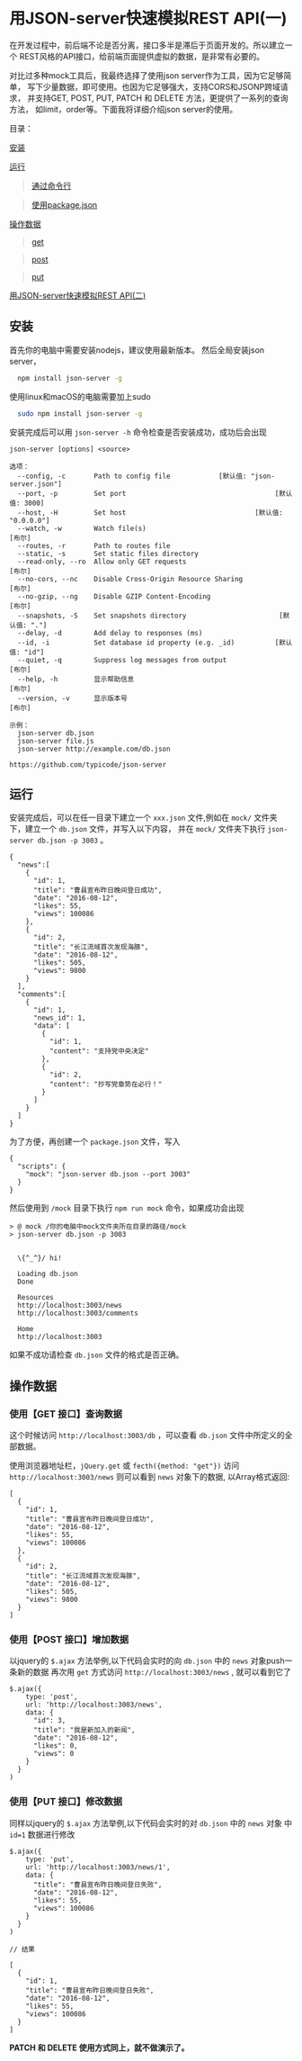 # 用JSON-server快速模拟REST API(一)

在开发过程中，前后端不论是否分离，接口多半是滞后于页面开发的。所以建立一个
REST风格的API接口，给前端页面提供虚拟的数据，是非常有必要的。

对比过多种mock工具后，我最终选择了使用json server作为工具，因为它足够简单，
写下少量数据，即可使用。也因为它足够强大，支持CORS和JSONP跨域请求，
并支持GET, POST, PUT, PATCH 和 DELETE 方法，更提供了一系列的查询方法，
如limit，order等。下面我将详细介绍json server的使用。

目录：

[安装](#install)

[运行](#run)
> [通过命令行](#run_by_cli)

> [使用package.json](#run_by_npm)

[操作数据](#method)
> [get](#get)

> [post](#post)

> [put](#put)

[用JSON-server快速模拟REST API(二)](#安装)


<a name='install'></a>
## 安装

首先你的电脑中需要安装nodejs，建议使用最新版本。
然后全局安装json server，
````bash
  npm install json-server -g 
````

使用linux和macOS的电脑需要加上sudo

```` bash
  sudo npm install json-server -g 
````

安装完成后可以用 `json-server -h` 命令检查是否安装成功，成功后会出现
````
json-server [options] <source>

选项：
  --config, -c       Path to config file            [默认值: "json-server.json"]
  --port, -p         Set port                                     [默认值: 3000]
  --host, -H         Set host                                [默认值: "0.0.0.0"]
  --watch, -w        Watch file(s)                                        [布尔]
  --routes, -r       Path to routes file
  --static, -s       Set static files directory
  --read-only, --ro  Allow only GET requests                              [布尔]
  --no-cors, --nc    Disable Cross-Origin Resource Sharing                [布尔]
  --no-gzip, --ng    Disable GZIP Content-Encoding                        [布尔]
  --snapshots, -S    Set snapshots directory                       [默认值: "."]
  --delay, -d        Add delay to responses (ms)
  --id, -i           Set database id property (e.g. _id)          [默认值: "id"]
  --quiet, -q        Suppress log messages from output                    [布尔]
  --help, -h         显示帮助信息                                         [布尔]
  --version, -v      显示版本号                                           [布尔]

示例：
  json-server db.json
  json-server file.js
  json-server http://example.com/db.json

https://github.com/typicode/json-server
````

<a name='run'></a>
## 运行

安装完成后，可以在任一目录下建立一个 `xxx.json` 文件,例如在 
`mock/` 文件夹下，建立一个 `db.json` 文件，并写入以下内容，
并在 `mock/` 文件夹下执行 `json-server db.json -p 3003` 。
<a name='run_by_cli'></a>

````
{
  "news":[
    {
      "id": 1,
      "title": "曹县宣布昨日晚间登日成功",
      "date": "2016-08-12",
      "likes": 55,
      "views": 100086
    },
    {
      "id": 2,
      "title": "长江流域首次发现海豚",
      "date": "2016-08-12",
      "likes": 505,
      "views": 9800
    }
  ],
  "comments":[
    {
      "id": 1,
      "news_id": 1,
      "data": [
        {
          "id": 1,
          "content": "支持党中央决定"
        },
        {
          "id": 2,
          "content": "抄写党章势在必行！"
        }
      ]
    }
  ]
}
````
<a name='run_by_npm'></a>
为了方便，再创建一个 `package.json` 文件，写入
````
{
  "scripts": {
    "mock": "json-server db.json --port 3003"
  }
}

````

然后使用到 `/mock` 目录下执行 `npm run mock` 命令，如果成功会出现
````
> @ mock /你的电脑中mock文件夹所在目录的路径/mock
> json-server db.json -p 3003


  \{^_^}/ hi!

  Loading db.json
  Done

  Resources
  http://localhost:3003/news
  http://localhost:3003/comments

  Home
  http://localhost:3003

````

如果不成功请检查 `db.json` 文件的格式是否正确。

<a name='method'></a>
## 操作数据

<a name='get'></a>
### 使用【GET 接口】查询数据
这个时候访问 `http://localhost:3003/db` ，可以查看 `db.json` 
文件中所定义的全部数据。

使用浏览器地址栏，`jQuery.get` 或 `fecth({method: "get"})` 
访问 `http://localhost:3003/news` 则可以看到 `news` 对象下的数据,
以Array格式返回:
````
[
  {
    "id": 1,
    "title": "曹县宣布昨日晚间登日成功",
    "date": "2016-08-12",
    "likes": 55,
    "views": 100086
  },
  {
    "id": 2,
    "title": "长江流域首次发现海豚",
    "date": "2016-08-12",
    "likes": 505,
    "views": 9800
  }
]
````
<a name='post'></a>
### 使用【POST 接口】增加数据
以jquery的 `$.ajax` 方法举例,以下代码会实时的向 `db.json` 中的 `news` 对象push一条新的数据
再次用 `get` 方式访问 `http://localhost:3003/news` , 就可以看到它了
````
$.ajax({
    type: 'post',
    url: 'http://localhost:3003/news',
    data: {
      "id": 3,
      "title": "我是新加入的新闻",
      "date": "2016-08-12",
      "likes": 0,
      "views": 0
    }
  }
)
````
<a name='put'></a>
### 使用【PUT 接口】修改数据
同样以jquery的 `$.ajax` 方法举例,以下代码会实时的对 `db.json` 中的 `news` 对象
中 `id=1` 数据进行修改
````
$.ajax({
    type: 'put',
    url: 'http://localhost:3003/news/1',
    data: {
      "title": "曹县宣布昨日晚间登日失败",
      "date": "2016-08-12",
      "likes": 55,
      "views": 100086
    }
  }
)

// 结果

[
  {
    "id": 1,
    "title": "曹县宣布昨日晚间登日失败",
    "date": "2016-08-12",
    "likes": 55,
    "views": 100086
  }
]
````

**PATCH 和 DELETE 使用方式同上，就不做演示了。**
